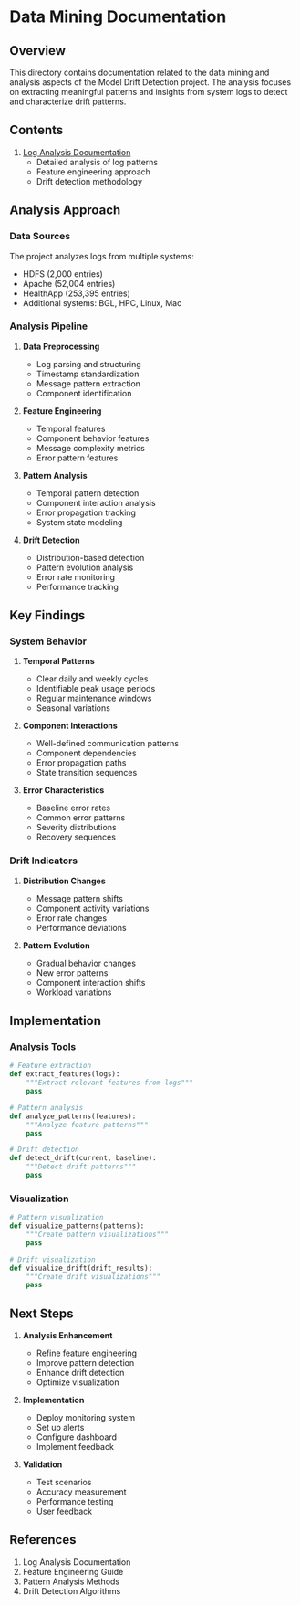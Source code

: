 # Data Mining Documentation

## Overview

This directory contains documentation related to the data mining and analysis aspects of the Model Drift Detection project. The analysis focuses on extracting meaningful patterns and insights from system logs to detect and characterize drift patterns.

## Contents

1. [Log Analysis Documentation](log_analysis_documentation.md)
   - Detailed analysis of log patterns
   - Feature engineering approach
   - Drift detection methodology

## Analysis Approach

### Data Sources

The project analyzes logs from multiple systems:
- HDFS (2,000 entries)
- Apache (52,004 entries)
- HealthApp (253,395 entries)
- Additional systems: BGL, HPC, Linux, Mac

### Analysis Pipeline

1. **Data Preprocessing**
   - Log parsing and structuring
   - Timestamp standardization
   - Message pattern extraction
   - Component identification

2. **Feature Engineering**
   - Temporal features
   - Component behavior features
   - Message complexity metrics
   - Error pattern features

3. **Pattern Analysis**
   - Temporal pattern detection
   - Component interaction analysis
   - Error propagation tracking
   - System state modeling

4. **Drift Detection**
   - Distribution-based detection
   - Pattern evolution analysis
   - Error rate monitoring
   - Performance tracking

## Key Findings

### System Behavior

1. **Temporal Patterns**
   - Clear daily and weekly cycles
   - Identifiable peak usage periods
   - Regular maintenance windows
   - Seasonal variations

2. **Component Interactions**
   - Well-defined communication patterns
   - Component dependencies
   - Error propagation paths
   - State transition sequences

3. **Error Characteristics**
   - Baseline error rates
   - Common error patterns
   - Severity distributions
   - Recovery sequences

### Drift Indicators

1. **Distribution Changes**
   - Message pattern shifts
   - Component activity variations
   - Error rate changes
   - Performance deviations

2. **Pattern Evolution**
   - Gradual behavior changes
   - New error patterns
   - Component interaction shifts
   - Workload variations

## Implementation

### Analysis Tools

```python
# Feature extraction
def extract_features(logs):
    """Extract relevant features from logs"""
    pass

# Pattern analysis
def analyze_patterns(features):
    """Analyze feature patterns"""
    pass

# Drift detection
def detect_drift(current, baseline):
    """Detect drift patterns"""
    pass
```

### Visualization

```python
# Pattern visualization
def visualize_patterns(patterns):
    """Create pattern visualizations"""
    pass

# Drift visualization
def visualize_drift(drift_results):
    """Create drift visualizations"""
    pass
```

## Next Steps

1. **Analysis Enhancement**
   - Refine feature engineering
   - Improve pattern detection
   - Enhance drift detection
   - Optimize visualization

2. **Implementation**
   - Deploy monitoring system
   - Set up alerts
   - Configure dashboard
   - Implement feedback

3. **Validation**
   - Test scenarios
   - Accuracy measurement
   - Performance testing
   - User feedback

## References

1. Log Analysis Documentation
2. Feature Engineering Guide
3. Pattern Analysis Methods
4. Drift Detection Algorithms
